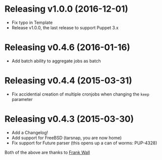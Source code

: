 Releasing v1.0.0 (2016-12-01)
=============================
* Fix typo in Template
* Release v1.0.0, the last release to support Puppet 3.x

Releasing v0.4.6 (2016-01-16)
=============================
* Add batch ability to aggregate jobs as batch

Releasing v0.4.4 (2015-03-31)
=============================
* Fix accidential creation of multiple cronjobs when changing the `keep` parameter

Releasing v0.4.3 (2015-03-30)
=============================
* Add a Changelog!
* Add support for FreeBSD (tarsnap, you are now home)
* Fix support for Future parser (this opens up a can of worms: PUP-4328)

Both of the above are thanks to [Frank Wall](https://github.com/fraenki)
